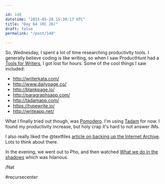 ```yaml
---

id: 148
datetime: "2015-05-28 15:30:17 UTC"
title: "Day 64 (RC 26)"
draft: false
permalink: "/post/148"

---
```


So, Wednesday, I spent a lot of time researching productivity tools. I generally believe coding is like writing, so when I saw ProductHunt had a [Tools for Writers](https://www.producthunt.com/e/tools-for-writers), I got lost for hours. Some of the cool things I saw included:

 - http://writerkata.com/
 - http://www.dailypage.co/
 - http://blankpage.io/
 - http://paragraphsapp.com/
 - http://tadamapp.com/
 - https://typewrite.io/
 - http://writeapp.net/

What I finally tried out though, was [Pomodero](https://en.wikipedia.org/wiki/Pomodoro_Technique). I'm using [Tadam](https://tadamapp.com/) for now. I found my productivity increase, but holy crap it's hard to not answer IMs. 

I also really liked the @textfiles [article on backing up the Internet Archive](http://ascii.textfiles.com/archives/4636). Lots to think about there.

In the evening, we went out to Pho, and then watched [What we do in the shadows](https://en.wikipedia.org/wiki/What_We_Do_in_the_Shadows) which was hilarious.

/Nat

#recursecenter

